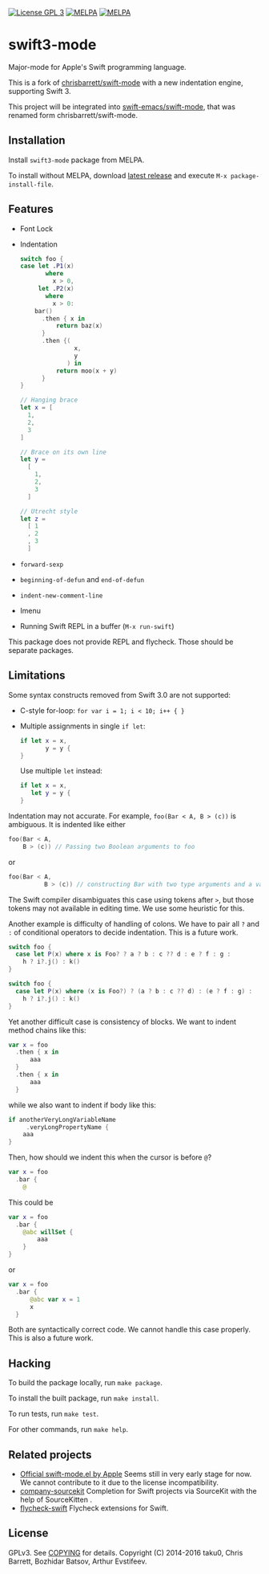 [![License GPL 3][badge-license]][copying]
[![MELPA](https://melpa.org/packages/swift3-mode-badge.svg)](https://melpa.org/#/swift3-mode)
[![MELPA](https://stable.melpa.org/packages/swift3-mode-badge.svg)](https://melpa.org/#/swift3-mode)

# swift3-mode

Major-mode for Apple's Swift programming language.

This is a fork of [chrisbarrett/swift-mode](https://github.com/chrisbarrett/swift-mode) with a new indentation engine, supporting Swift 3.

This project will be integrated into [swift-emacs/swift-mode](https://github.com/swift-emacs/swift-mode), that was renamed form chrisbarrett/swift-mode.

## Installation

Install `swift3-mode` package from MELPA.

To install without MELPA, download [latest release](https://github.com/taku0/swift3-mode/releases) and execute `M-x package-install-file`.

## Features

- Font Lock
- Indentation

  ```swift
  switch foo {
  case let .P1(x)
         where
           x > 0,
       let .P2(x)
         where
           x > 0:
      bar()
        .then { x in
            return baz(x)
        }
        .then {(
                 x,
                 y
               ) in
            return moo(x + y)
        }
  }

  // Hanging brace
  let x = [
    1,
    2,
    3
  ]

  // Brace on its own line
  let y =
    [
      1,
      2,
      3
    ]

  // Utrecht style
  let z =
    [ 1
    , 2
    , 3
    ]
  ```
- `forward-sexp`
- `beginning-of-defun` and `end-of-defun`
- `indent-new-comment-line`
- Imenu
- Running Swift REPL in a buffer (`M-x run-swift`)

This package does not provide REPL and flycheck. Those should be separate packages.

## Limitations

Some syntax constructs removed from Swift 3.0 are not supported:

- C-style for-loop: `for var i = 1; i < 10; i++ { }`
- Multiple assignments in single `if let`:
  ```swift
  if let x = x,
         y = y {
  }
  ```

  Use multiple `let` instead:
  ```swift
  if let x = x,
     let y = y {
  }
  ```

Indentation may not accurate. For example, `foo(Bar < A, B > (c))` is ambiguous. It is indented like either
```swift
foo(Bar < A,
    B > (c)) // Passing two Boolean arguments to foo
```
or
```swift
foo(Bar < A,
          B > (c)) // constructing Bar with two type arguments and a value
```
The Swift compiler disambiguates this case using tokens after `>`, but those tokens may not available in editing time. We use some heuristic for this.

Another example is difficulty of handling of colons. We have to pair all `?` and `:` of conditional operators to decide indentation. This is a future work.

```swift
switch foo {
  case let P(x) where x is Foo? ? a ? b : c ?? d : e ? f : g :
    h ? i?.j() : k()
}

switch foo {
  case let P(x) where (x is Foo?) ? (a ? b : c ?? d) : (e ? f : g) :
    h ? i?.j() : k()
}
```

Yet another difficult case is consistency of blocks. We want to indent method chains like this:
```swift
var x = foo
  .then { x in
      aaa
  }
  .then { x in
      aaa
  }
```

while we also want to indent if body like this:

```swift
if anotherVeryLongVariableName
     .veryLongPropertyName {
    aaa
}
```

Then, how should we indent this when the cursor is before `@`?

```swift
var x = foo
  .bar {
    @
```

This could be
```swift
var x = foo
  .bar {
    @abc willSet {
        aaa
    }
}
```
or
```swift
var x = foo
  .bar {
      @abc var x = 1
      x
  }
```

Both are syntactically correct code. We cannot handle this case properly. This is also a future work.

## Hacking

To build the package locally, run `make package`.

To install the built package, run `make install`.

To run tests, run `make test`.

For other commands, run `make help`.

## Related projects

- [Official swift-mode.el by Apple](https://github.com/apple/swift/blob/master/utils/swift-mode.el) Seems still in very early stage for now. We cannot contribute to it due to the license incompatibility.
- [company-sourcekit](https://github.com/nathankot/company-sourcekit) Completion for Swift projects via SourceKit with the help of SourceKitten .
- [flycheck-swift](https://github.com/swift-emacs/flycheck-swift) Flycheck extensions for Swift.

## License

GPLv3. See [COPYING][] for details. Copyright (C) 2014-2016 taku0, Chris Barrett, Bozhidar Batsov, Arthur Evstifeev.

[badge-license]: https://img.shields.io/badge/license-GPL_3-green.svg
[COPYING]: ./COPYING
